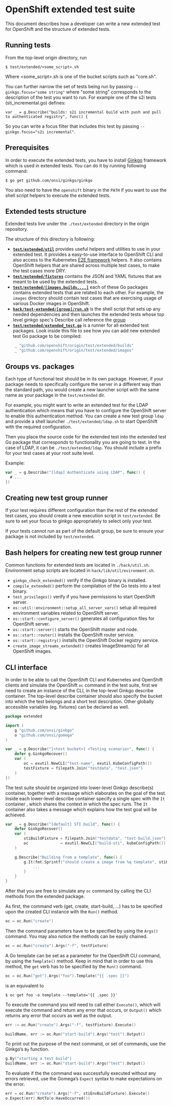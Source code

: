 # OpenShift extended test suite

This document describes how a developer can write a new extended test for
OpenShift and the structure of extended tests.

Running tests
-------------

From the top-level origin directory, run

	$ test/extended/<some_script>.sh

Where \<some_script\>.sh is one of the bucket scripts such as "core.sh".

You can further narrow the set of tests being run by passing `--ginkgo.focus="some string"` where "some string" corresponds to
the description of the test you want to run.  For example one of the s2i tests (sti_incremental.go) defines:

	var _ = g.Describe("builds: s2i incremental build with push and pull to authenticated registry", func() {

So you can write a focus filter that includes this test by passing `--ginkgo.focus="s2i incremental"`.

Prerequisites
-----------

In order to execute the extended tests, you have to install
[Ginkgo](https://github.com/onsi/ginkgo) framework which is used in extended
tests. You can do it by running following command:

```console
$ go get github.com/onsi/ginkgo/ginkgo
```

You also need to have the `openshift` binary in the `PATH` if you want to use
the shell script helpers to execute the extended tests.

Extended tests structure
------------------------

Extended tests live under the `./test/extended` directory in the origin repository.

The structure of this directory is following:

* [**`test/extended/util`**](util) provides useful helpers and utilities to use in your extended test. It provides a easy-to-use interface to OpenShift CLI and also
access to the Kubernetes [E2E framework](https://github.com/openshift/origin/tree/master/vendor/k8s.io/kubernetes/test/e2e) helpers. It also contains OpenShift helpers that are shared across multiple test cases, to make the test cases more DRY.
* [**`test/extended/fixtures`**](fixtures) contains the JSON and YAML fixtures that are meant to be used by the extended tests.
* [**`test/extended/[images,builds,...]`**](builds) each of these Go packages contains extended tests that are related to each other. For example, the `images` directory should contain test cases that are exercising usage of various Docker images in OpenShift.
* [**`hack/test-extended/[group]/run.sh`**](../../hack/test-extended) is the shell script that sets up any needed dependencies and then launches the extended tests whose top level ginkgo spec's Describe call reference the [group](#groups-vs-packages)
* [**`test/extended/extended_test.go`**](extended_test.go) is a runner for all extended test packages. Look inside this file to see how you can add new extended test Go package to be compiled:
```go
	_ "github.com/openshift/origin/test/extended/builds"
	_ "github.com/openshift/origin/test/extended/images"
```

Groups vs. packages
-------------------

Each type of functional test should be in its own package. However, if your
package needs to specifically configure the server in a different way than
the standard path, you would create a new launcher script with the same name
as your package in the `test/extended` dir.

For example, you might want to write an extended test for the LDAP
authentication which means that you have to configure the OpenShift server to
enable this authentication method. You can create a new test group `ldap` and
provide a shell launcher `./test/extended/ldap.sh` to start OpenShift with the
required configuration.

Then you place the source code for the extended test into the extended test Go
package that corresponds to functionality you are going to test. In the case of
LDAP, it can be `./test/extended/ldap`. You should include a prefix for your
test cases at your root suite level.

Example:
```go
var _ = g.Describe("[ldap] Authenticate using LDAP", func() {
  # ...
})
```

Creating new test group runner
------------------------------

If your test requires different configuration than the rest of the extended
test cases, you should create a new execution script in `test/extended`. Be
sure to set your focus to ginkgo appropriately to select only your test.

If your tests cannot run as part of the default group, be sure to ensure your
package is not included by `test/extended`.

Bash helpers for creating new test group runner
-----------------------------------------------

Common functions for extended tests are located in `./hack/util.sh`. Environment setup scripts are located in `hack/lib/util/evironment.sh`.

* `ginkgo_check_extended()` verify if the Ginkgo binary is installed.
* `compile_extended()` perform the compilation of the Go tests into a test binary.
* `test_privileges()` verify if you have permissions to start OpenShift server.
* `os::util::environment::setup_all_server_vars()` setup all required environment variables related to OpenShift server.
* `os::start::configure_server()` generates all configuration files for OpenShift server.
* `os::start::server()` starts the OpenShift master and node.
* `os::start::router()` installs the OpenShift router service.
* `os::start::registry()` installs the OpenShift Docker registry service.
* `create_image_streams_extended()` creates ImageStream(s) for all OpenShift images.

CLI interface
-------------

In order to be able to call the OpenShift CLI and Kubernetes and OpenShift clients and simulate the OpenShift `oc` command in the test suite, first we need to create an instance of the CLI, in the top-level Ginkgo describe container.
The top-level describe container should also specify the bucket into which the test belongs and a short test description. Other globally accessible variables (eg. fixtures) can be declared as well.

```go
package extended

import (
    g "github.com/onsi/ginkgo"
    o "github.com/onsi/gomega"
)

var _ = g.Describe("[<test bucket>] <Testing scenario>", func() {
	defer g.GinkgoRecover()
	var (
		oc = exutil.NewCLI("test-name", exutil.KubeConfigPath())
		testFixture = filepath.Join("testdata", "test.json")
	)
})
```

The test suite should be organized into lower-level Ginkgo describe(s) container, together with a message which elaborates on the goal of the test. Inside each lower-level describe container specify a single spec with the `It` container , which shares the context in which the spec runs. The `It` container also takes a message which explains how the test goal will be achieved.

```go
var _ = g.Describe("[default] STI build", func() {
	defer GinkgoRecover()
	var (
		stiBuildFixture = filepath.Join("testdata", "test-build.json")
		oc              = exutil.NewCLI("build-sti", kubeConfigPath())
	)

	g.Describe("Building from a template", func() {
		g.It(fmt.Sprintf("should create a image from %q template", stiBuildFixture), func() {
			...
		}
	}
}
```

After that you are free to simulate any `oc` command by calling the CLI methods from the extended package.

As first, the command verb (get, create, start-build, ...) has to be specified upon the created CLI instance with the `Run()` method.
```go
oc = oc.Run("create")
```

Then the command parameters have to be specified by using the `Args()` command. You may also notice the methods can be easily chained.
```go
oc = oc.Run("create").Args("-f", testFixture)
```

A Go template can be set as a parameter for the OpenShift CLI command, by using the `Template()` method. Keep in mind that in order to use this method, the `get` verb has to be specified by the `Run()` command.
```go
oc = oc.Run("get").Args("foo").Template("{{ .spec }}")
```
is an equivalent to
```console
$ oc get foo -o template --template='{{ .spec }}'
```

To execute the command you will need to call either `Execute()`, which will execute the command and return any error that occurs, or `Output()`  which returns any error that occurs as well as the output.

```go
err := oc.Run("create").Args("-f", testFixture).Execute()
```
```go
buildName, err := oc.Run("start-build").Args("test").Output()
```

To print out the purpose of the next command, or set of commands, use the Ginkgo’s `By` function.
```go
g.By("starting a test build")
buildName, err := oc.Run("start-build").Args("test").Output()
```

To evaluate if the the command was successfully executed without any errors retrieved, use the Gomega’s `Expect` syntax to make expectations on the error.
```go
err = oc.Run("create").Args("-f", stiEnvBuildFixture).Execute()
o.Expect(err).NotTo(o.HaveOccurred())
```
